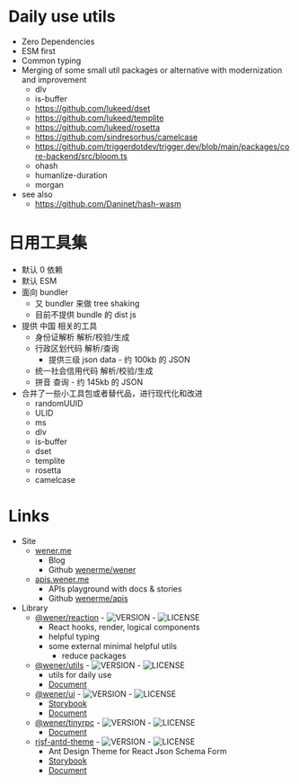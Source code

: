# Daily use utils

- Zero Dependencies
- ESM first
- Common typing
- Merging of some small util packages or alternative with modernization and improvement
  - dlv
  - is-buffer
  - https://github.com/lukeed/dset
  - https://github.com/lukeed/templite
  - https://github.com/lukeed/rosetta
  - https://github.com/sindresorhus/camelcase
  - https://github.com/triggerdotdev/trigger.dev/blob/main/packages/core-backend/src/bloom.ts
  - ohash
  - humanlize-duration
  - morgan
- see also
  - https://github.com/Daninet/hash-wasm

# 日用工具集

- 默认 0 依赖
- 默认 ESM
- 面向 bundler
  - 又 bundler 来做 tree shaking 
  - 目前不提供 bundle 的 dist js
- 提供 中国 相关的工具
  - 身份证解析 解析/校验/生成
  - 行政区划代码 解析/查询
    - 提供三级 json data - 约 100kb 的 JSON
  - 统一社会信用代码 解析/校验/生成
  - 拼音 查询 - 约 145kb 的 JSON
- 合并了一些小工具包或者替代品，进行现代化和改进
  - randomUUID
  - ULID
  - ms
  - dlv
  - is-buffer
  - dset
  - templite
  - rosetta
  - camelcase

<!-- LINK:BEGIN -->

# Links

* Site
  * [wener.me](https://wener.me)
    * Blog
    * Github [wenerme/wener](https://github.com/wenerme/wener)
  * [apis.wener.me](https://apis.wener.me/)
    * APIs playground with docs & stories
    * Github [wenerme/apis](https://github.com/wenerme/apis)
* Library
  * [@wener/reaction](https://www.npmjs.com/package/@wener/reaction) - ![VERSION](https://img.shields.io/npm/v/@wener/reaction) - ![LICENSE](https://img.shields.io/npm/l/@wener/reaction)
    * React hooks, render, logical components
    * helpful typing
    * some external minimal helpful utils
      * reduce packages
  * [@wener/utils](https://www.npmjs.com/package/@wener/utils) - ![VERSION](https://img.shields.io/npm/v/@wener/utils) - ![LICENSE](https://img.shields.io/npm/l/@wener/utils)
    * utils for daily use
    * [Document](https://apis.wener.me/docs/@wener/utils/)
  * [@wener/ui](https://www.npmjs.com/package/@wener/ui) - ![VERSION](https://img.shields.io/npm/v/@wener/ui) - ![LICENSE](https://img.shields.io/npm/l/@wener/ui)
    * [Storybook](https://apis.wener.me/storybook/@wener/ui)
    * [Document](https://apis.wener.me/docs/@wener/ui/)
  * [@wener/tinyrpc](https://www.npmjs.com/package/@wener/tinyrpc) - ![VERSION](https://img.shields.io/npm/v/@wener/tinyrpc) - ![LICENSE](https://img.shields.io/npm/l/@wener/tinyrpc)
    * [Document](https://apis.wener.me/docs/@wener/tinyrpc/)
  * [rjsf-antd-theme](https://www.npmjs.com/package/rjsf-antd-theme) - ![VERSION](https://img.shields.io/npm/v/rjsf-antd-theme) - ![LICENSE](https://img.shields.io/npm/l/rjsf-antd-theme)
    * Ant Design Theme for React Json Schema Form
    * [Storybook](https://apis.wener.me/storybook/rjsf-antd-theme)
    * [Document](https://apis.wener.me/docs/rjsf-antd-theme/)

<!-- LINK:END -->
